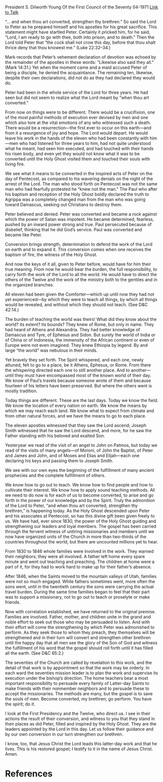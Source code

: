 President S. Dilworth Young
Of the First Council of the Seventy
04-1971
[Link to Talk](https://www.churchofjesuschrist.org/study/general-conference/1971/04/when-thou-art-converted?lang=eng)

“… and when thou art converted, strengthen thy brethren.” So said the Lord to Peter as he prepared himself and his apostles for his great sacrifice. This statement might have startled Peter. Certainly it pricked him, for he said, “Lord, I am ready to go with thee, both into prison, and to death.” Then the Lord told Peter that “the cock shall not crow this day, before that thou shalt thrice deny that thou knowest me.” (Luke 22:32–34.)

Mark records that Peter’s vehement declaration of devotion was echoed by the remainder of the apostles in these words: “Likewise also said they all.” (Mark 14:31.) Yet when the moment came and a maid accused Peter of being a disciple, he denied the acquaintance. The remaining ten, likewise, despite their own declarations, did not do as they had declared they would do.

Peter had been in the whole service of the Lord for three years. He had seen but did not seem to realize what the Lord meant by “when thou art converted.”

From now on things were to be different. There would be a crucifixion, one of the most painful methods of execution ever devised by men and one which also tore at the vital emotions of any who witnessed such a death. There would be a resurrection—the first ever to occur on this earth—and from it a resurgence of joy and hope. The Lord would depart. He would leave his work in the hands of the eleven who had been constantly with him—men who had listened for three years to him, had not quite understood what he meant, had seen him executed, and had touched with their hands his risen body, and even yet they would not know what it was to be converted until the Holy Ghost visited them and touched their souls with living fire.

We see what it means to be converted in the inspired acts of Peter on the day of Pentecost, as compared to his wavering denials on the night of the arrest of the Lord. The man who stood forth on Pentecost was not the same man who had fearfully protested he “knew not the man.” The Paul who after his baptism and reception of the Holy Ghost boldly declared the truth to Agrippa was a completely changed man from the man who was going toward Damascus, seeking out Christians to destroy them.

Peter believed and denied. Peter was converted and became a rock against which the power of Satan was impotent. He became determined, fearless, pushed by an inward power strong and true. Paul persecuted because of disbelief, thinking that he did God’s service. Paul was converted and became like Peter.

Conversion brings strength, determination to defend the work of the Lord on earth and to expand it. This conversion comes when one receives the baptism of fire, the witness of the Holy Ghost.

And now the keys of it all, given to Peter before, would have for him their true meaning. From now he would bear the burden, the full responsibility, to carry forth the work of the Lord to all the world. He would have to direct the others of the Twelve and the work of the ministry both to the gentiles and in the organized branches.

All eleven had been given the Comforter—which up until now they had not yet experienced—by which they were to teach all things, by which all things would be revealed, and without which they should not teach. (See D&C 42:14.)

The burden of teaching the world was theirs! What did they know about the world? its extent? its bounds? They knew of Rome, but only in name. They had heard of Athens and Alexandria. They had better knowledge of Damascus and Tyre, of Ephesus and Sidon. But surely the world of India or of China or of Indonesia, the immensity of the African continent or even of Europe were not even imagined. They knew Ethiopia by legend. By and large “the world” was nebulous in their minds.

Yet bravely they set forth. The Spirit whispered, and each one, newly attuned, felt to go to a place, be it Athens, Ephesus, or Rome. From there the whispering directed each one to still another place. And to another—until they must have encompassed most of the known world of their day. We know of Paul’s travels because someone wrote of them and because fourteen of his letters have been preserved. But where the others went is mostly tradition.

Today things are different. These are the last days. Today we know the field. We know the location of every nation on earth. We know the means by which we may reach each land. We know what to expect from climate and from other natural forces, and we have the means to go to each place.

The eleven apostles witnessed that they saw the Lord ascend; Joseph Smith witnessed that he saw the Lord descend, and more, for he saw the Father standing with his beloved and exalted Son.

Yesteryear we read of the visit of an angel to John on Patmos, but today we read of the visits of many angels—of Moroni, of John the Baptist, of Peter and James and John, and of Moses and Elias and Elijah—each one declaring his keys and passing them to Joseph Smith.

We see with our own eyes the beginning of the fulfillment of many ancient prophecies and the complete fulfillment of others.

We know how to go out to teach. We know how to find people and how to cultivate their interest. We know how to apply sound teaching methods. All we need to do now is for each of us to become converted, to arise and go forth in the power of our knowledge and by the Spirit. Truly the admonition of the Lord to Peter, “and when thou art converted, strengthen thy brethren,” is happening today. As the Holy Ghost descended upon Peter and his associates at Pentecost, so has this divine gift been given freely to us. We have had, ever since 1830, the power of the Holy Ghost guiding and strengthening our leaders and loyal members. The gospel has been carried through the fervent witness of untiring missionaries and members until we now have organized units of the Church in more than two-thirds of the countries throughout the world, but there are uncounted millions yet to hear.

From 1830 to 1846 whole families were involved in the work. They warned their neighbors; they were all involved. A father left home every spare minute and went out teaching and preaching. The children at home were a part of it, for they had to work hard to make up for their father’s absence.

After 1846, when the Saints moved to the mountain valleys of Utah, families were not so much engaged. While fathers sometimes went, more often the sons went, until in the twentieth century the sons were carrying the actual travel burden. During the same time families began to feel that their part was to support a missionary, not to go out to teach or proselyte or make friends.

Now with correlation established, we have returned to the original premise. Families are involved. Father, mother, and children unite in the grand and noble effort to seek out those who may be persuaded to listen. And with their effort will come the strengthening by which Peter was admonished to perform. As they seek those to whom they preach, they themselves will be strengthened and in their turn will convert and strengthen other brethren until the happy day that all men see the glory of the Son of God and witness the fulfillment of his word that the gospel should roll forth until it has filled all the earth. (See D&C 65:2.)

The seventies of the Church are called by revelation to this work, and the detail of that work is by appointment so that the work may be orderly. In each ward the seventies mission leader is to plan the work and supervise its execution under the bishop’s direction. The home teachers bear a most important responsibility to persuade every family of Latter-day Saints to make friends with their nonmember neighbors and to persuade these to accept the missionaries. The methods are many, but the gospel is to save the souls of men. Become converted, my brethren; go perform. You have the spirit; do it.

I look at the First Presidency and the Twelve, who direct us. I see in their actions the result of their conversion, and witness to you that they stand in their places as did Peter, filled and inspired by the Holy Ghost. They are the leaders appointed by the Lord in this day. Let us follow their guidance and by our own conversion in our turn strengthen our brethren.

I know, too, that Jesus Christ the Lord leads this latter-day work and that he lives. This is his restored gospel; I testify to it in the name of Jesus Christ. Amen.

# References
